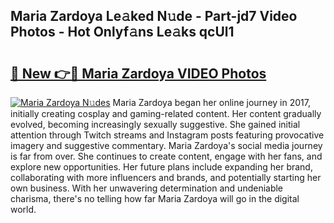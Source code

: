 ## Maria Zardoya Le𝚊ked N𝚞de - Part-jd7 Video Photos - Hot Onlyf𝚊ns Le𝚊ks qcUl1

# <h2><a href="http://ab40166.deff.icu/?id=Maria+Zardoya">🔗 New 👉🔴 Maria Zardoya VIDEO Photos</a></h2>

[![Maria Zardoya N𝚞des](https://i.imgur.com/rIISA9y.gif)](http://ab40166.deff.icu/?id=Maria+Zardoya)
Maria Zardoya began her online journey in 2017, initially creating cosplay and gaming-related content. Her content gradually evolved, becoming increasingly sexually suggestive. She gained initial attention through Twitch streams and Instagram posts featuring provocative imagery and suggestive commentary. Maria Zardoya's social media journey is far from over. She continues to create content, engage with her fans, and explore new opportunities. Her future plans include expanding her brand, collaborating with more influencers and brands, and potentially starting her own business. With her unwavering determination and undeniable charisma, there's no telling how far Maria Zardoya will go in the digital world.
